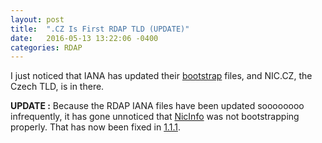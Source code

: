 ```yaml
---
layout: post
title:  ".CZ Is First RDAP TLD (UPDATE)"
date:   2016-05-13 13:22:06 -0400
categories: RDAP
---
```

I just noticed that IANA has updated their [bootstrap](http://data.iana.org/rdap/dns.json) files,
and NIC.CZ, the Czech TLD, is in there.

**UPDATE :**
Because the RDAP IANA files have been updated soooooooo infrequently, it has gone unnoticed that [NicInfo](https://github.com/arineng/nicinfo)
was not bootstrapping properly. That has now been fixed in
[1.1.1](https://github.com/arineng/nicinfo/releases/tag/1.1.1).
